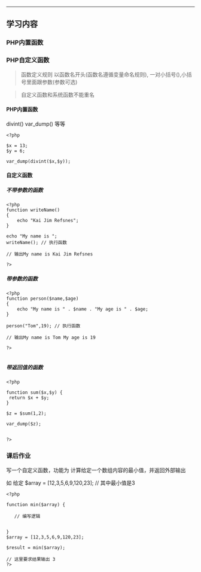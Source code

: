 ****
## 学习内容


### PHP内置函数

### PHP自定义函数

> 函数定义规则 以函数名开头(函数名遵循变量命名规则), 一对小括号(),小括号里面跟参数(参数可选)

> 自定义函数和系统函数不能重名

#### PHP内置函数
divint()  var_dump() 等等
``` 
<?php

$x = 13;
$y = 6;

var_dump(divint($x,$y));

```

#### 自定义函数


##### 不带参数的函数
``` 
<?php
function writeName()
{
    echo "Kai Jim Refsnes";
}
 
echo "My name is ";
writeName(); // 执行函数

// 输出My name is Kai Jim Refsnes

?>

```

##### 带参数的函数

``` 
<?php
function person($name,$age)
{
    echo "My name is " . $name . "My age is " . $age;
}
 
person("Tom",19); // 执行函数

// 输出My name is Tom My age is 19

?>


```

##### 带返回值的函数

``` 
<?php

function sum($x,$y) {
 return $x + $y;
}

$z = $sum(1,2);

var_dump($z);


?>

```


### 课后作业

写一个自定义函数，功能为 计算给定一个数组内容的最小值，并返回外部输出

如 给定  $array = [12,3,5,6,9,120,23];  // 其中最小值是3

```  
<?php

function min($array) {
   
   // 编写逻辑
   
   
} 
$array = [12,3,5,6,9,120,23];

$result = min($array);

// 这里要求结果输出 3
?>
```
